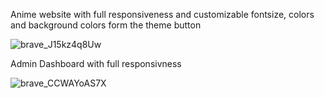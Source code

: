 Anime website with full responsiveness and customizable fontsize, colors and background colors form the theme button

![brave_J15kz4q8Uw](https://user-images.githubusercontent.com/94290915/218498896-47db8d08-58c3-45c1-9be6-358a2116d2bd.png)

Admin Dashboard with full responsivness

![brave_CCWAYoAS7X](https://user-images.githubusercontent.com/94290915/219325063-fb838011-030a-4e63-a7fa-267318561e98.png)
